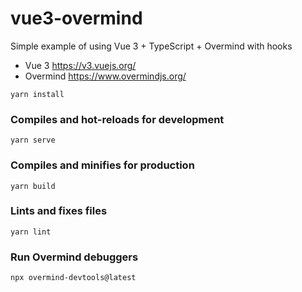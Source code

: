 # vue3-overmind

Simple example of using Vue 3 + TypeScript + Overmind with hooks

* Vue 3 <https://v3.vuejs.org/>
* Overmind <https://www.overmindjs.org/>

```
yarn install
```

### Compiles and hot-reloads for development

```
yarn serve
```

### Compiles and minifies for production

```
yarn build
```

### Lints and fixes files

```
yarn lint
```

### Run Overmind debuggers

```
npx overmind-devtools@latest
```
